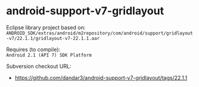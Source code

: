 android-support-v7-gridlayout
=============================

Eclipse library project based on:<br/>
`ANDROID_SDK/extras/android/m2repository/com/android/support/gridlayout-v7/22.1.1/gridlayout-v7-22.1.1.aar`<br/>

Requires (to compile):<br/>
`Android 2.1 (API 7) SDK Platform`

Subversion checkout URL:<br/>
* https://github.com/dandar3/android-support-v7-gridlayout/tags/22.1.1
